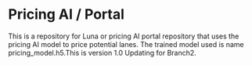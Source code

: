 # Pricing AI / Portal 
This is a repository for Luna or pricing AI portal repository that uses the pricing AI model to price potential lanes.
The trained model used is name pricing_model.h5.This is version 1.0
Updating for Branch2.